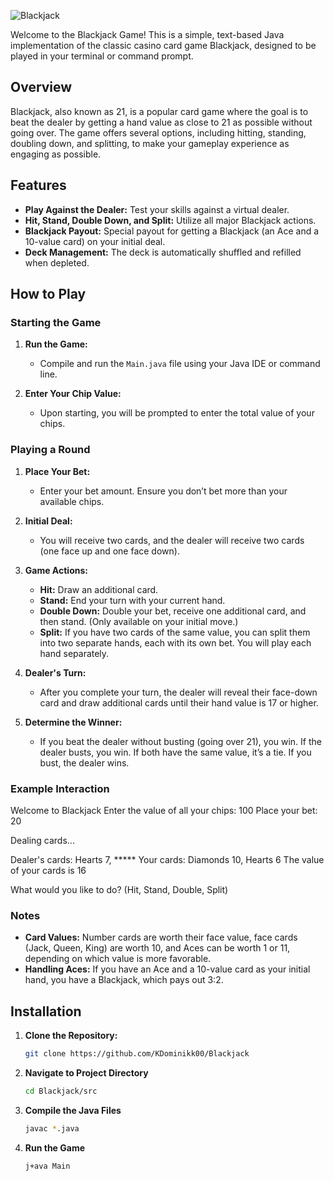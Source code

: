 ![Blackjack](https://i.imgur.com/610hxEW.png)

Welcome to the Blackjack Game! This is a simple, text-based Java implementation of the classic casino card game Blackjack, designed to be played in your terminal or command prompt. 

## Overview

Blackjack, also known as 21, is a popular card game where the goal is to beat the dealer by getting a hand value as close to 21 as possible without going over. The game offers several options, including hitting, standing, doubling down, and splitting, to make your gameplay experience as engaging as possible.

## Features

- **Play Against the Dealer:** Test your skills against a virtual dealer.
- **Hit, Stand, Double Down, and Split:** Utilize all major Blackjack actions.
- **Blackjack Payout:** Special payout for getting a Blackjack (an Ace and a 10-value card) on your initial deal.
- **Deck Management:** The deck is automatically shuffled and refilled when depleted.

## How to Play

### Starting the Game

1. **Run the Game:**
   - Compile and run the `Main.java` file using your Java IDE or command line.
   
2. **Enter Your Chip Value:**
   - Upon starting, you will be prompted to enter the total value of your chips.

### Playing a Round

1. **Place Your Bet:**
   - Enter your bet amount. Ensure you don’t bet more than your available chips.

2. **Initial Deal:**
   - You will receive two cards, and the dealer will receive two cards (one face up and one face down).

3. **Game Actions:**
   - **Hit:** Draw an additional card.
   - **Stand:** End your turn with your current hand.
   - **Double Down:** Double your bet, receive one additional card, and then stand. (Only available on your initial move.)
   - **Split:** If you have two cards of the same value, you can split them into two separate hands, each with its own bet. You will play each hand separately.

4. **Dealer's Turn:**
   - After you complete your turn, the dealer will reveal their face-down card and draw additional cards until their hand value is 17 or higher.

5. **Determine the Winner:**
   - If you beat the dealer without busting (going over 21), you win. If the dealer busts, you win. If both have the same value, it’s a tie. If you bust, the dealer wins.

### Example Interaction
Welcome to Blackjack
Enter the value of all your chips: 100 
Place your bet: 20 

Dealing cards... 

Dealer's cards: Hearts 7, ***** 
Your cards: Diamonds 10, Hearts 6 
The value of your cards is 16

What would you like to do? (Hit, Stand, Double, Split) 

### Notes

- **Card Values:** Number cards are worth their face value, face cards (Jack, Queen, King) are worth 10, and Aces can be worth 1 or 11, depending on which value is more favorable.
- **Handling Aces:** If you have an Ace and a 10-value card as your initial hand, you have a Blackjack, which pays out 3:2.

## Installation

1. **Clone the Repository:**

   ```bash
   git clone https://github.com/KDominikk00/Blackjack
   ```

2. **Navigate to Project Directory**

   ```bash
   cd Blackjack/src
   ```

3. **Compile the Java Files**
   ```bash
   javac *.java
   ```

4. **Run the Game**
   ```bash
   j+ava Main
